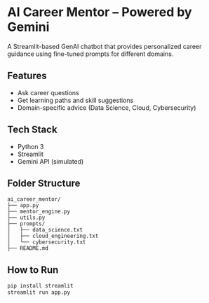 
# AI Career Mentor – Powered by Gemini

A Streamlit-based GenAI chatbot that provides personalized career guidance using fine-tuned prompts for different domains.

## Features
- Ask career questions
- Get learning paths and skill suggestions
- Domain-specific advice (Data Science, Cloud, Cybersecurity)

## Tech Stack
- Python 3
- Streamlit
- Gemini API (simulated)

## Folder Structure
```
ai_career_mentor/
├── app.py
├── mentor_engine.py
├── utils.py
├── prompts/
│   ├── data_science.txt
│   ├── cloud_engineering.txt
│   └── cybersecurity.txt
├── README.md
```

## How to Run
```bash
pip install streamlit
streamlit run app.py
```

